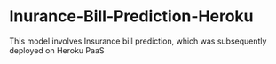 # Inurance-Bill-Prediction-Heroku
This model involves Insurance bill prediction, which was subsequently deployed on Heroku PaaS 
